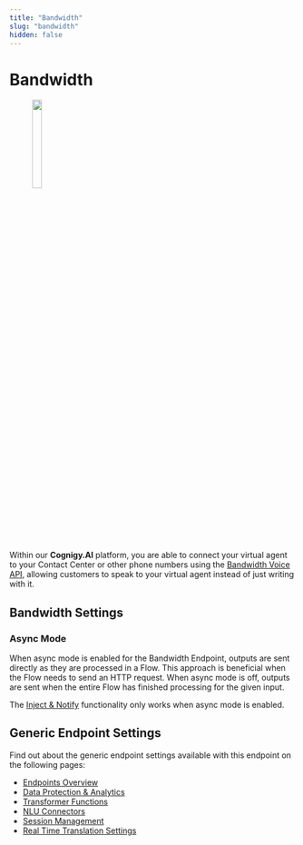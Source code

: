 ```yaml
---
title: "Bandwidth"
slug: "bandwidth"
hidden: false
---
```


# Bandwidth

<figure>
  <img class="image-center" src="{{config.site_url}}ai/endpoints/images/bandwidth.png" width="20%"/>
</figure>

Within our **Cognigy.AI** platform,
you are able to connect your virtual agent to your Contact Center or other phone numbers using the [Bandwidth Voice API](https://www.bandwidth.com/voice/voice-api/),
allowing customers to speak to your virtual agent instead of just writing with it.

## Bandwidth Settings

### Async Mode

When async mode is enabled for the Bandwidth Endpoint, outputs are sent directly as they are processed in a Flow.
This approach is beneficial when the Flow needs to send an HTTP request.
When async mode is off, outputs are sent when the entire Flow has finished processing for the given input.

The [Inject & Notify](inject-and-notify.md) functionality only works when async mode is enabled.

## Generic Endpoint Settings

<div class="divider"></div>

Find out about the generic endpoint settings available with this endpoint on the following pages:

- [Endpoints Overview](overview.md)
- [Data Protection & Analytics](data-protection-and-analytics.md)
- [Transformer Functions](transformers/transformers.md)
- [NLU Connectors](../resources/build/nlu-connectors.md)
- [Session Management](../endpoints/session-management.md)
- [Real Time Translation Settings](../endpoints/real-time-translation-settings.md)